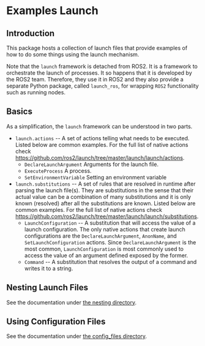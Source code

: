 # Examples Launch

## Introduction
This package hosts a collection of launch files that provide examples of how to do some things using the launch mechanism.

Note that the `launch` framework is detached from ROS2. It is a framework to orchestrate the launch of processes. It so happens that it is developed by the ROS2 team. Therefore, they use it in ROS2 and they also provide a separate Python package, called `launch_ros`, for wrapping `ROS2` functionality such as running nodes.

## Basics
As a simplification, the `launch` framework can be understood in two parts.
* `launch.actions` -- A set of actions telling what needs to be executed. Listed below are common examples. For the full list of native actions check https://github.com/ros2/launch/tree/master/launch/launch/actions.
  * `DeclareLaunchArgument` Arguments for the launch file.
  * `ExecuteProcess` A process.
  * `SetEnvironmentVariable` Setting an environment variable
* `launch.substitutions` -- A set of rules that are resolved in runtime after parsing the launch file(s). They are substitutions in the sense that their actual value can be a combination of many substitutions and it is only known (resolved) after all the substitutions are known. Listed below are common examples. For the full list of native actions check https://github.com/ros2/launch/tree/master/launch/launch/substitutions.
  * `LaunchConfiguration` -- A substitution that will access the value of a launch configuration. The only native actions that create launch configurations are the `DeclareLaunchArgument`, `AnonName`, and `SetLaunchConfiguration` actions. Since `DeclareLaunchArgument` is the most common, `LaunchConfiguration` is most commonly used to access the value of an argument defined exposed by the former.
  * `Command` -- A substitution that resolves the output of a command and writes it to a string.

## Nesting Launch Files
See the documentation under [the nesting directory](nesting/).

## Using Configuration Files
See the documentation under [the config_files directory](config_files/).
